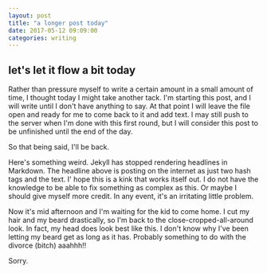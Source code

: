 ```yaml
---
layout: post
title: "a longer post today"
date: 2017-05-12 09:09:00
categories: writing
---
```

## let's let it flow a bit today

Rather than pressure myself to write a certain amount in a small amount of time, I thought today I might take another tack. I'm starting this post, and I will write until I don't have anything to say. At that point I will leave the file open and ready for me to come back to it and add text. I may still push to the server when I'm done with this first round, but I will consider this post to be unfinished until the end of the day.

So that being said, I'll be back.

Here's something weird. Jekyll has stopped rendering headlines in Markdown. The headline above is posting on the internet as just two hash tags and the text. I' hope this is a kink that works itself out. I do not have the knowledge to be able to fix something as complex as this. Or maybe I should give myself more credit. In any event, it's an irritating little problem.

Now it's mid afternoon and I'm waiting for the kid to come home. I cut my hair and my beard drastically, so I'm back to the close-cropped-all-around look. In fact, my head does look best like this. I don't know why I've been letting my beard get as long as it has. Probably something to do with the divorce (bitch) aaahhh!!

Sorry.
